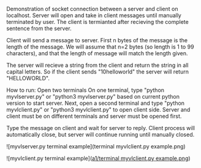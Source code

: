 Demonstration of socket connection between a server and client on localhost. Server will open and take in client messages until manually terminated by user. The client is termianted after recieving the complete sentence from the server. 

Client will send a message to server. First n bytes of the message is the length of the message. We will assume that n=2 bytes (so length is 1 to 99 characters), and that the length of message will match the length given. 

The server will recieve a string from the client and return the string in all capital letters. So if the client sends "10helloworld" the server will return "HELLOWORLD".


How to run:
Open two terminals
On one terminal, type "python myvlserver.py" or "python3 myvlserver.py" based on current python version to start server. Next, open a second terminal and type "python myvlclient.py" or "python3 myvlclient.py" to open client side. Server and client must be on different terminals and server must be opened first. 

Type the message on client and wait for server to reply. Client process will automatically close, but server will continue running until manually closed.

![myvlserver.py terminal example](terminal myvlclient.py example.png)

![myvlclient.py terminal example]([a1/terminal myvlclient.py example.png](https://github.com/chrisoh02/CS158A/blob/main/a1/terminal%20myvlclient.py%20example.png))

